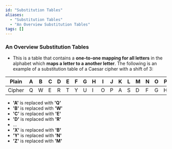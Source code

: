 ```yaml
---
id: "Substitution Tables"
aliases:
  - "Substitution Tables"
  - "An Overview Substitution Tables"
tags: []
---
```


### An Overview Substitution Tables
+ This is a table that contains a **one-to-one mapping for all letters** in the alphabet which **maps a letter to a another letter**. The following is an example of a substitution table of a Caesar cipher with a shift of 3:

| Plain | A | B | C | D | E | F | G | H | I | J | K | L | M | N | O | P | Q | R | S | T | U | V | W | X | Y | Z |
|-------|---|---|---|---|---|---|---|---|---|---|---|---|---|---|---|---|---|---|---|---|---|---|---|---|---|---|
| Cipher | Q | W | E | R | T | Y | U | I | O | P | A | S | D | F | G | H | J | K | L | Z | X | C | V | B | N | M |

+ **'A'** is replaced with **'Q'**
+ **'B'** is replaced with **'W'**
+ **'C'** is replaced with **'E'**
+ **'D'** is replaced with **'R'**
+ ...
+ **'X'** is replaced with **'B'**
+ **'Y'** is replaced with **'N'**
+ **'Z'** is replaced with **'M'**
